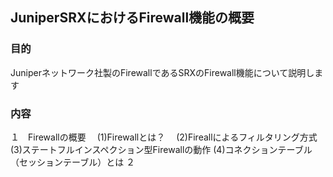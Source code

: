 ## JuniperSRXにおけるFirewall機能の概要

### 目的
Juniperネットワーク社製のFirewallであるSRXのFirewall機能について説明します
### 内容
１　Firewallの概要
　(1)Firewallとは？
　(2)Fireallによるフィルタリング方式
  (3)ステートフルインスペクション型Firewallの動作
  (4)コネクションテーブル（セッションテーブル）とは
２　　　　　　　　　　　　　　　　　　　　　　　　　　　
